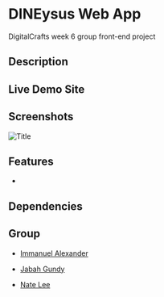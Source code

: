 # DINEysus Web App 
DigitalCrafts week 6 group front-end project
## Description

## Live Demo Site
 
## Screenshots
![Title](url)

## Features
- 

## Dependencies



## Group

- <a href="https://github.com/1mvnnie">Immanuel Alexander</a>

- <a href="https://github.com/Jabahgundy">Jabah Gundy</a>

- <a href="https://github.com/natelee3">Nate Lee</a>

